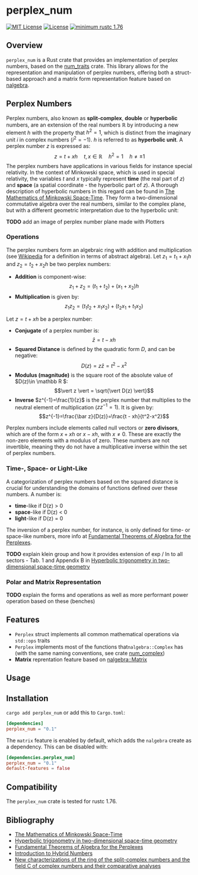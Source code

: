 # perplex_num
[![MIT License](https://img.shields.io/badge/license-MIT-blue.svg)](./LICENSE-MIT) [![License](https://img.shields.io/badge/License-Apache_2.0-blue.svg)](./LICENSE-APACHE) [![minimum rustc 1.76](https://img.shields.io/badge/rustc-1.76+-red.svg)](https://rust-lang.github.io/rfcs/2495-min-rust-version.html)


## Overview
`perplex_num` is a Rust crate that provides an implementation of perplex numbers, based on the [num_traits](https://docs.rs/num-traits) crate. This library allows for the representation and manipulation of perplex numbers, offering both a struct-based approach and a matrix form representation feature based on [nalgebra](https://docs.rs/nalgebra).

## Perplex Numbers
Perplex numbers, also known as **split-complex**, **double** or **hyperbolic** numbers, are an extension of the real numbers $\mathbb R$ by introducing a new element $h$ with the property that $h^2=1$, which is distinct from the imaginary unit $i$ in complex numbers ($i^2=-1$). $h$ is referred to as **hyperbolic unit**. A perplex number $z$ is expressed as:
$$z=t + x h \quad t,x \in \mathbb R \quad h^2=1 \quad h\not=\pm 1$$
The perplex numbers have applications in various fields for instance special relativity. In the context of Minkowski space, which is used in special relativity, the variables $t$ and $x$ typically represent **time** (the real part of $z$) and **space** (a spatial coordinate - the hyperbolic part of $z$). A thorough description of hyperbolic numbers in this regard can be found in [The Mathematics of Minkowski Space-Time](https://doi.org/10.1007/978-3-7643-8614-6). They form a two-dimensional commutative algebra over the real numbers, similar to the complex plane, but with a different geometric interpretation due to the hyperbolic unit: 

**TODO** add an image of perplex number plane made with Plotters

### Operations
The perplex numbers form an algebraic ring with addition and multiplication (see [Wikipedia](https://wikipedia.org/wiki/Split-complex_number) for a definition in terms of abstract algebra). Let $z_1=t_1+x_1h$ and $z_2=t_2+x_2h$ be two perplex numbers:

- **Addition** is component-wise: $$z_1+z_2 = (t_1+t_2) + (x_1+x_2)h$$
- **Multiplication** is given by: $$z_1 z_2 = (t_1t_2 + x_1x_2 ) + (t_2x_1 + t_1x_2)$$

Let $z=t+xh$ be a perplex number:
- **Conjugate** of a perplex number is: $$\bar z = t - xh$$
- **Squared Distance** is defined by the quadratic form $D$, and can be negative: $$D(z)=z\bar z = t^2-x^2$$
- **Modulus (magnitude)** is the square root of the absolute value of $D(z)\in \mathbb R $: $$\vert z \vert = \sqrt{\vert D(z) \vert}$$
- **Inverse** $z^{-1}=\frac{1}{z}$ is the perplex number that multiplies to the neutral element of multiplication ($zz^{-1}=1$). It is given by: $$z^{-1}=\frac{\bar z}{D(z)}=\frac{t - xh}{t^2-x^2}$$

Perplex numbers include elements called null vectors or **zero divisors**, which are of the form $x+xh$ or $x-xh$, with $x\not=0$. These are exactly the non-zero elements with a modulus of zero. These numbers are not invertible, meaning they do not have a multiplicative inverse within the set of perplex numbers.

### Time-, Space- or Light-Like
A categorization of perplex numbers based on the squared distance is crucial for understanding the domains of functions defined over these numbers. A number is:
- **time**-like if D(z) > 0
- **space**-like if D(z) < 0
- **light**-like if D(z) = 0

The inversion of a perplex number, for instance, is only defined for time- or space-like numbers, more info at [Fundamental Theorems of Algebra for the Perplexes](https://doi.org/10.4169/074683409X475643).

**TODO** explain klein group and how it provides extension of exp / ln to all sectors - Tab. 1 and Appendix B in [Hyperbolic trigonometry in two-dimensional space-time geometry](https://doi.org/10.1393/ncb/i2003-10012-9)

### Polar and Matrix Representation
**TODO** explain the forms and operations as well as more performant power operation based on these (benches)

## Features
- `Perplex` struct implements all common mathematical operations via `std::ops` traits
- `Perplex` implements most of the functions that`nalgebra::Complex` has (with the same naming conventions, see crate [num_complex](https://github.com/rust-num/num-complex))
- **Matrix** reprentation feature based on [nalgebra::Matrix](https://docs.rs/nalgebra/latest/nalgebra/base/struct.Matrix.html)

## Usage

## Installation
`cargo add perplex_num` or add this to `Cargo.toml`:

```toml
[dependencies]
perplex_num = "0.1"
```

The `matrix` feature is enabled by default, which adds the `nalgebra` create as a dependency. This can be disabled with:
```toml
[dependencies.perplex_num]
perplex_num = "0.1"
default-features = false
```

## Compatibility
The `perplex_num` crate is tested for rustc 1.76.

## Bibliography
- [The Mathematics of Minkowski Space-Time](https://doi.org/10.1007/978-3-7643-8614-6)
- [Hyperbolic trigonometry in two-dimensional space-time geometry](https://doi.org/10.1393/ncb/i2003-10012-9)
- [Fundamental Theorems of Algebra for the Perplexes](https://doi.org/10.4169/074683409X475643)
- [Introduction to Hybrid Numbers](https://doi.org/10.1007/s00006-018-0833-3)
- [New characterizations of the ring of the split-complex numbers and the field C of complex numbers and their comparative analyses](https://doi.org/10.48550/arXiv.2305.04586)
